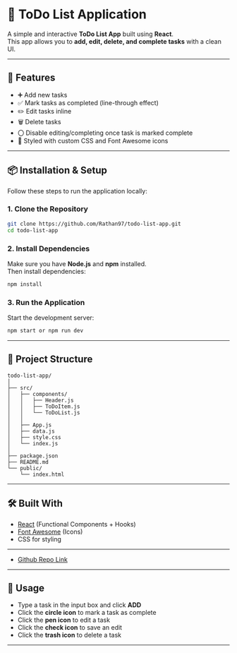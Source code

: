 # 📝 ToDo List Application

A simple and interactive **ToDo List App** built using **React**.  
This app allows you to **add, edit, delete, and complete tasks** with a clean UI.

---

## 🚀 Features

- ➕ Add new tasks
- ✅ Mark tasks as completed (line-through effect)
- ✏️ Edit tasks inline
-  🗑 Delete tasks
- 〇 Disable editing/completing once task is marked complete
- 🎨 Styled with custom CSS and Font Awesome icons

---

## 📦 Installation & Setup

Follow these steps to run the application locally:

### 1. Clone the Repository
```bash
git clone https://github.com/Rathan97/todo-list-app.git
cd todo-list-app
```

### 2. Install Dependencies
Make sure you have **Node.js** and **npm** installed.  
Then install dependencies:
```bash
npm install
```

### 3. Run the Application
Start the development server:
```bash
npm start or npm run dev
```


---

## 📂 Project Structure

```
todo-list-app/
│
├── src/
│   ├── components/
│   │   ├── Header.js       
│   │   ├── ToDoItem.js     
│   │   └── ToDoList.js     
│   │
│   ├── App.js             
│   ├── data.js             
│   ├── style.css          
│   └── index.js          
│
├── package.json
├── README.md
└── public/
    └── index.html
```

---

## 🛠️ Built With
- [React](https://reactjs.org/) (Functional Components + Hooks)
- [Font Awesome](https://fontawesome.com/) (Icons)
- CSS for styling

---
- [Github Repo Link](https://github.com/Rathan97/todo-list-app)


---

## 🙌 Usage

- Type a task in the input box and click **ADD**
- Click the **circle icon** to mark a task as complete
- Click the **pen icon** to edit a task
- Click the **check icon** to save an edit
- Click the **trash icon** to delete a task

---
